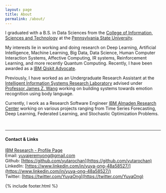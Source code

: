 ```yaml
---
layout: page
title: About
permalink: /about/
---
```

I graduated with a B.S. in Data Sciences from the [College of Information, Sciences and Technology](https://ist.psu.edu/) at the <a href="http://www.psu.edu/">Pennsylvania State University</a>.

My interests lie in working and doing research on Deep Learning, Artificial Intelligence, Machine Learning, Big Data, Data Science, Human Computer Interaction Systems, Affective Computing, IR systems, Reinforcement Learning, and more recently Quantum Computing. Recently, I have been awarded as a [IBM Qiskit Advocate](https://www.youracclaim.com/badges/9856f2b9-3c1f-41df-aede-35242b3518d7).

Previously, I have worked as an Undergraduate Research Assistant at the [Intelligent Information Systems Research Laboratory](http://iis.ist.psu.edu/) advised under [Professor James Z. Wang](http://wang.ist.psu.edu/docs/home.shtml) working on building systems towards emotion recognition using body language.

Currently, I work as a Research Software Engineer [IBM Almaden Research Center](http://www.research.ibm.com/labs/almaden/index.shtml) working on various projects ranging from Time Series Forecasting, Deep Learning, Federated Learning, and Stochastic Optimization Problems.

<br />

***

#### Contact & Links
[IBM Research - Profile Page](https://researcher.watson.ibm.com/researcher/view.php?person=ibm-yuyajong)<br />
Email: [yuyajeremyong@gmail.com](mailto:yuyajeremyong@gmail.com)<br />
Github: [https://github.com/yutarochan](https://github.com/yutarochan)<br />
LinkedIn: [https://www.linkedin.com/in/yuya-ong-48a58527/](https://www.linkedin.com/in/yuya-ong-48a58527/)<br />
Twitter: [https://twitter.com/YuyaOng](https://twitter.com/YuyaOng)

{% include footer.html %}
